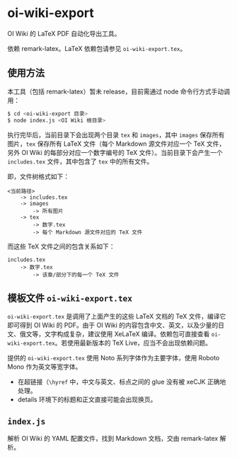 # oi-wiki-export

OI Wiki 的 LaTeX PDF 自动化导出工具。

依赖 remark-latex。LaTeX 依赖包请参见 `oi-wiki-export.tex`。

## 使用方法

本工具（包括 remark-latex）暂未 release，目前需通过 node 命令行方式手动调用：

```bash
$ cd <oi-wiki-export 目录>
$ node index.js <OI Wiki 根目录>
```

执行完毕后，当前目录下会出现两个目录 `tex` 和 `images`，其中 `images` 保存所有图片，`tex` 保存所有 LaTeX 文件（每个 Markdown 源文件对应一个 TeX 文件，另外 OI Wiki 的每部分对应一个数字编号的 TeX 文件）。当前目录下会产生一个 `includes.tex` 文件，其中包含了 `tex` 中的所有文件。

即，文件树格式如下：

```plain
<当前路径>
	-> includes.tex
	-> images
		-> 所有图片
	-> tex
		-> 数字.tex
		-> 每个 Markdown 源文件对应的 TeX 文件
```

而这些 TeX 文件之间的包含关系如下：

```plain
includes.tex
	-> 数字.tex
		-> 该章/部分下的每一个 TeX 文件
```

## 模板文件 `oi-wiki-export.tex`

`oi-wiki-export.tex` 是调用了上面产生的这些 LaTeX 文档的 TeX 文件，编译它即可得到 OI Wiki 的 PDF。由于 OI Wiki 的内容包含中文、英文，以及少量的日文、俄文等，文字构成复杂，建议使用 XeLaTeX 编译。依赖包可直接查看 `oi-wiki-export.tex`。若使用最新版本的 TeX Live，应当不会出现依赖问题。

提供的 `oi-wiki-export.tex` 使用 Noto 系列字体作为主要字体，使用 Roboto Mono 作为英文等宽字体。

- 在超链接（`\hyref` 中，中文与英文、标点之间的 glue 没有被 xeCJK 正确地处理。
- details 环境下的标题和正文直接可能会出现换页。

## `index.js`

解析 OI Wiki 的 YAML 配置文件，找到 Markdown 文档，交由 remark-latex 解析。
